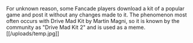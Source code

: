 For unknown reason, some Fancade players download a kit of a popular game and post it without any changes made to it. The phenomenon most often occurs with Drive Mad Kit by Martin Magni, so it is known  by the community as "Drive Mad Kit 2" and is used as a meme.[[/uploads/temp.jpg]]